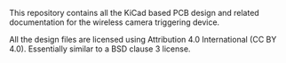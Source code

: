  This repository contains all the KiCad based PCB design and related documentation for the wireless camera triggering device. 

All the design files are licensed using Attribution 4.0 International (CC BY 4.0). Essentially similar to a BSD clause 3 license.
